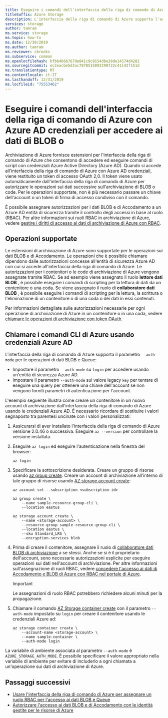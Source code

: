 ```yaml
---
title: Eseguire i comandi dell'interfaccia della riga di comando di Azure con Azure AD credenziali per accedere ai dati di BLOB o
titleSuffix: Azure Storage
description: L'interfaccia della riga di comando di Azure supporta l'accesso con Azure AD credenziali per eseguire i comandi nei BLOB di archiviazione di Azure e accodare i dati. Un token di accesso viene fornito per la sessione e usato per autorizzare la chiamata delle operazioni. Le autorizzazioni dipendono dal ruolo RBAC assegnato alla Azure AD entità di sicurezza.
services: storage
author: tamram
ms.service: storage
ms.topic: how-to
ms.date: 12/30/2019
ms.author: tamram
ms.reviewer: cbrooks
ms.subservice: common
ms.openlocfilehash: bfbb466b7679e841c9c0154dbe28de14574d4282
ms.sourcegitcommit: ec2eacbe5d3ac7878515092290722c41143f151d
ms.translationtype: MT
ms.contentlocale: it-IT
ms.lasthandoff: 12/31/2019
ms.locfileid: "75553462"
---
```

# <a name="run-azure-cli-commands-with-azure-ad-credentials-to-access-blob-or-queue-data"></a>Eseguire i comandi dell'interfaccia della riga di comando di Azure con Azure AD credenziali per accedere ai dati di BLOB o

Archiviazione di Azure fornisce estensioni per l'interfaccia della riga di comando di Azure che consentono di accedere ed eseguire comandi di script con credenziali Azure Active Directory (Azure AD). Quando si accede all'interfaccia della riga di comando di Azure con Azure AD credenziali, viene restituito un token di accesso OAuth 2,0. Il token viene usato automaticamente dall'interfaccia della riga di comando di Azure per autorizzare le operazioni sui dati successive sull'archiviazione di BLOB o code. Per le operazioni supportate, non è più necessario passare un chiave dell'account o un token di firma di accesso condiviso con il comando.

È possibile assegnare autorizzazioni per i dati BLOB e di Accodamento a un Azure AD entità di sicurezza tramite il controllo degli accessi in base al ruolo (RBAC). Per altre informazioni sui ruoli RBAC in archiviazione di Azure, vedere [gestire i diritti di accesso ai dati di archiviazione di Azure con RBAC](storage-auth-aad-rbac.md).

## <a name="supported-operations"></a>Operazioni supportate

Le estensioni di archiviazione di Azure sono supportate per le operazioni sui dati BLOB e di Accodamento. Le operazioni che è possibile chiamare dipendono dalle autorizzazioni concesse all'entità di sicurezza Azure AD con cui si accede all'interfaccia della riga di comando di Azure. Le autorizzazioni per i contenitori o le code di archiviazione di Azure vengono assegnate tramite RBAC. Se ad esempio viene assegnato il ruolo **lettore dati BLOB** , è possibile eseguire i comandi di scripting per la lettura di dati da un contenitore o una coda. Se viene assegnato il ruolo di **collaboratore dati BLOB** , è possibile eseguire i comandi di scripting per la lettura, la scrittura o l'eliminazione di un contenitore o di una coda o dei dati in essi contenuti.

Per informazioni dettagliate sulle autorizzazioni necessarie per ogni operazione di archiviazione di Azure in un contenitore o in una coda, vedere [chiamare le operazioni di archiviazione con token OAuth](/rest/api/storageservices/authorize-with-azure-active-directory#call-storage-operations-with-oauth-tokens).  

## <a name="call-azure-cli-commands-using-azure-ad-credentials"></a>Chiamare i comandi CLI di Azure usando credenziali Azure AD

L'interfaccia della riga di comando di Azure supporta il parametro `--auth-mode` per le operazioni di dati BLOB e Queue:

- Impostare il parametro `--auth-mode` su `login` per accedere usando un'entità di sicurezza Azure AD.
- Impostare il parametro `--auth-mode` sul valore legacy `key` per tentare di eseguire una query per ottenere una chiave dell'account se non vengono forniti parametri di autenticazione per l'account.

L'esempio seguente illustra come creare un contenitore in un nuovo account di archiviazione dall'interfaccia della riga di comando di Azure usando le credenziali Azure AD. È necessario ricordare di sostituire i valori segnaposto tra parentesi uncinate con i valori personalizzati:

1. Assicurarsi di aver installato l'interfaccia della riga di comando di Azure versione 2.0.46 o successiva. Eseguire `az --version` per controllare la versione installata.

1. Eseguire `az login` ed eseguire l'autenticazione nella finestra del browser:

    ```azurecli
    az login
    ```

1. Specificare la sottoscrizione desiderata. Creare un gruppo di risorse usando [az group create](https://docs.microsoft.com/cli/azure/group?view=azure-cli-latest#az-group-create). Creare un account di archiviazione all'interno di tale gruppo di risorse usando [AZ storage account create](https://docs.microsoft.com/cli/azure/storage/account?view=azure-cli-latest#az-storage-account-create):

    ```azurecli
    az account set --subscription <subscription-id>

    az group create \
        --name sample-resource-group-cli \
        --location eastus

    az storage account create \
        --name <storage-account> \
        --resource-group sample-resource-group-cli \
        --location eastus \
        --sku Standard_LRS \
        --encryption-services blob
    ```

1. Prima di creare il contenitore, assegnare il ruolo di [collaboratore dati BLOB di archiviazione](../../role-based-access-control/built-in-roles.md#storage-blob-data-contributor) a se stessi. Anche se si è il proprietario dell'account, sono necessarie autorizzazioni esplicite per eseguire operazioni sui dati nell'account di archiviazione. Per altre informazioni sull'assegnazione di ruoli RBAC, vedere [concedere l'accesso ai dati di Accodamento e BLOB di Azure con RBAC nel portale di Azure](storage-auth-aad-rbac.md).

    > [!IMPORTANT]
    > Le assegnazioni di ruolo RBAC potrebbero richiedere alcuni minuti per la propagazione.

1. Chiamare il comando [AZ Storage container create](https://docs.microsoft.com/cli/azure/storage/container?view=azure-cli-latest#az-storage-container-create) con il parametro `--auth-mode` impostato su `login` per creare il contenitore usando le credenziali Azure ad:

    ```azurecli
    az storage container create \ 
        --account-name <storage-account> \ 
        --name sample-container \
        --auth-mode login
    ```

La variabile di ambiente associata al parametro `--auth-mode` è `AZURE_STORAGE_AUTH_MODE`. È possibile specificare il valore appropriato nella variabile di ambiente per evitare di includerlo a ogni chiamata a un'operazione sui dati di archiviazione di Azure.

## <a name="next-steps"></a>Passaggi successivi

- [Usare l'interfaccia della riga di comando di Azure per assegnare un ruolo RBAC per l'accesso ai dati BLOB e Queue](storage-auth-aad-rbac-cli.md)
- [Autorizzare l'accesso ai dati BLOB e di Accodamento con le identità gestite per le risorse di Azure](storage-auth-aad-msi.md)
